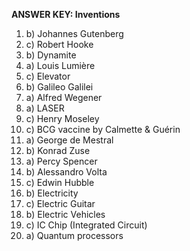 **ANSWER KEY: Inventions**

1. b) Johannes Gutenberg
2. c) Robert Hooke
3. b) Dynamite
4. a) Louis Lumière
5. c) Elevator
6. b) Galileo Galilei
7. a) Alfred Wegener
8. a) LASER
9. c) Henry Moseley
10. c) BCG vaccine by Calmette & Guérin
11. a) George de Mestral
12. b) Konrad Zuse
13. a) Percy Spencer
14. b) Alessandro Volta
15. c) Edwin Hubble
16. b) Electricity
17. c) Electric Guitar
18. b) Electric Vehicles
19. c) IC Chip (Integrated Circuit)
20. a) Quantum processors 